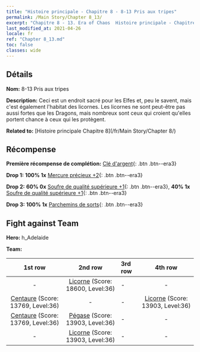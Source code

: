 ```yaml
---
title: "Histoire principale - Chapitre 8 - 8-13 Pris aux tripes"
permalink: /Main Story/Chapter 8_13/
excerpt: "Chapitre 8 - 13. Era of Chaos  Histoire principale - Chapitre 8_13. 8-13 Pris aux tripes"
last_modified_at: 2021-04-26
locale: fr
ref: "Chapter 8_13.md"
toc: false
classes: wide
---
```


## Détails

 **Nom:** 8-13 Pris aux tripes

 **Description:** Ceci est un endroit sacré pour les Elfes et, peu le savent, mais c'est également l'habitat des licornes. Les licornes ne sont peut-être pas aussi fortes que les Dragons, mais nombreux sont ceux qui croient qu'elles portent chance à ceux qui les protègent.

 **Related to:** [Histoire principale Chapitre 8](/fr/Main Story/Chapter 8/)

## Récompense

 **Première récompense de complétion:** [Clé d'argent](/ItemsFR/con_693/){: .btn .btn--era3}

 **Drop 1:** **100% 1x** [Mercure précieux +2](/ItemsFR/mat_28/){: .btn .btn--era3}

 **Drop 2:** **60% 0x** [Soufre de qualité supérieure +1](/ItemsFR/mat_22/){: .btn .btn--era3}, **40% 1x** [Soufre de qualité supérieure +1](/ItemsFR/mat_22/){: .btn .btn--era3}

 **Drop 3:** **100% 1x** [Parchemins de sorts](/ItemsFR/con_694/){: .btn .btn--era3}


## Fight against Team
 **Hero:** h_Adelaide

 **Team:**


  | 1st row | 2nd row | 3rd row | 4th row |
  |:----:|:----:|:----|:----:|
  | - | [Licorne](/fr/units/Unicorn/) (Score: 18600, Level:36)  | - | - |
  | [Centaure](/fr/units/Centaur/) (Score: 13769, Level:36)  | - | - | [Licorne](/fr/units/Unicorn/) (Score: 13903, Level:36)  |
  | [Centaure](/fr/units/Centaur/) (Score: 13769, Level:36)  | [Pégase](/fr/units/Pegasus/) (Score: 13903, Level:36)  | - | - |
  | - | [Licorne](/fr/units/Unicorn/) (Score: 13903, Level:36)  | - | - |


